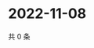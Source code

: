 # 2022-11-08

共 0 条

<!-- BEGIN WEIBO -->
<!-- 最后更新时间 Tue Nov 08 2022 23:02:21 GMT+0800 (China Standard Time) -->

<!-- END WEIBO -->
